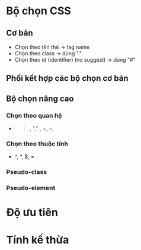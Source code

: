 # Bộ chọn CSS

## Cơ bản

- Chọn theo tên thẻ -> tag name
- Chọn theo class -> dùng "."
- Chọn theo id (identifier) (no suggest) -> dùng "#"

## Phối kết hợp các bộ chọn cơ bản

## Bộ chọn nâng cao

### Chọn theo quan hệ

- > , "," , +, ~,

### Chọn theo thuộc tính

- ^, \*, $, =

### Pseudo-class

### Pseudo-element

# Độ ưu tiên

# Tính kế thừa
